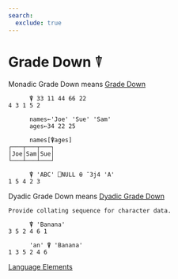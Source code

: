 ```yaml
---
search:
  exclude: true
---
```

<h1 class="heading"><span class="name">Grade Down</span> <span class="command">⍒</span></h1>

Monadic Grade Down means
[Grade Down](../primitive-functions/grade-down-monadic.md)
```apl
      ⍒ 33 11 44 66 22
4 3 1 5 2

      names←'Joe' 'Sue' 'Sam'
      ages←34 22 25

      names[⍒ages]
┌───┬───┬───┐
│Joe│Sam│Sue│
└───┴───┴───┘ 

      ⍒ 'ABC' ⎕NULL ⍬ ¯3j4 'A'
1 5 4 2 3
```

Dyadic Grade Down means
[Dyadic Grade Down](../primitive-functions/grade-down-dyadic.md)
```apl
Provide collating sequence for character data.

      ⍒ 'Banana'
3 5 2 4 6 1

      'an' ⍒ 'Banana'
1 3 5 2 4 6
```
[Language Elements](./language-elements.md)


